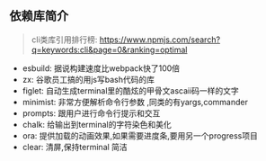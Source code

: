 ## 依赖库简介

> cli类库引用排行榜: <https://www.npmjs.com/search?q=keywords:cli&page=0&ranking=optimal>

- esbuild: 据说构建速度比webpack快了100倍
- zx: 谷歌员工搞的用js写bash代码的库
- figlet: 自动生成terminal里的酷炫的甲骨文ascaii码一样的文字
- minimist: 非常方便解析命令行参数 ,同类的有yargs,commander
- prompts: 跟用户进行命令行提示和交互
- chalk: 给输出到terminal的字符染色和美化
- ora: 提供加载的动画效果,如果需要进度条,要用另一个progress项目
- clear: 清屏,保持terminal 简洁

